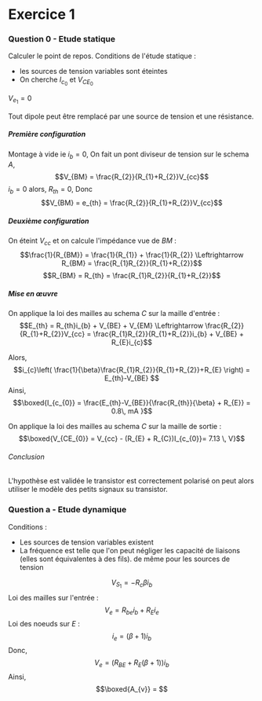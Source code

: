 # Exercice 1
### Question 0 - Etude statique
Calculer le point de repos.
Conditions de l'étude statique :
- les sources de tension variables sont éteintes
- On cherche $I_{c_{0}}$ et $V_{CE_{0}}$

$V_{e_{1}} =0$ 

Tout dipole peut être remplacé par une source de tension et une résistance. 

##### Première configuration
Montage à vide ie $i_{b} = 0$, 
On fait un pont diviseur de tension sur le schema $A$, 
$$V_{BM} = \frac{R_{2}}{R_{1}+R_{2}}V_{cc}$$
$i_{b} = 0$ alors, $R_{th}= 0$,  Donc
$$V_{BM} = e_{th} = \frac{R_{2}}{R_{1}+R_{2}}V_{cc}$$

##### Deuxième configuration
On éteint $V_{cc}$ et on calcule l'impédance vue de $BM$ : 
$$\frac{1}{R_{BM}} = \frac{1}{R_{1}} + \frac{1}{R_{2}} \Leftrightarrow R_{BM} = \frac{R_{1}R_{2}}{R_{1}+R_{2}}$$
$$R_{BM} = R_{th} = \frac{R_{1}R_{2}}{R_{1}+R_{2}}$$

##### Mise en œuvre
On applique la loi des mailles au schema $C$ sur la maille d'entrée : 
$$E_{th} = R_{th}i_{b} + V_{BE} + V_{EM} \Leftrightarrow \frac{R_{2}}{R_{1}+R_{2}}V_{cc} = \frac{R_{1}R_{2}}{R_{1}+R_{2}}i_{b} + V_{BE} + R_{E}i_{c}$$

Alors, 
$$i_{c}\left( \frac{1}{\beta}\frac{R_{1}R_{2}}{R_{1}+R_{2}}+R_{E} \right) = E_{th}-V_{BE} $$
Ainsi, 
$$\boxed{I_{c_{0}} = \frac{E_{th}-V_{BE}}{\frac{R_{th}}{\beta} + R_{E}} = 0.8\, mA }$$

On applique la loi des mailles au schema $C$ sur la maille de sortie : 
$$\boxed{V_{CE_{0}} = V_{cc} - (R_{E} + R_{C})I_{c_{0}}= 7.13 \, V}$$

###### Conclusion
L'hypothèse est validée le transistor est correctement polarisé on peut alors utiliser le modèle des petits signaux su transistor.

### Question a - Etude dynamique
Conditions : 
- Les sources de tension variables existent
- La fréquence est telle que l'on peut négliger les capacité de liaisons (elles sont équivalentes à des fils). de même pour les sources de tension


$$V_{S_{1}} = -R_{c} \beta i_{b}$$
Loi des mailles sur l'entrée :
$$V_{e} = R_{be}i_{b} + R_{E}i_{e} $$
Loi des noeuds sur $E$ : 
$$i_{e} = (\beta+1)i_{b}$$
Donc, 
$$V_{e} = (R_{BE} + R_{E}(\beta+1))i_{b}$$
Ainsi, 
$$\boxed{A_{v}} = $$